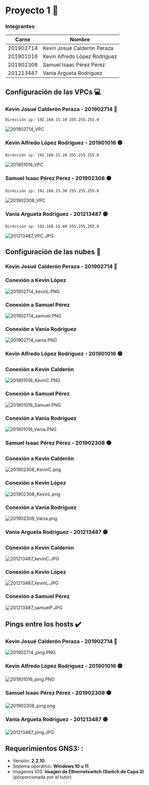 # Proyecto 1 :triangular_flag_on_post:
### Integrantes
Carne | Nombre |
|-----|-----|
|201902714 | Kevin Josué Calderón Peraza | 
|201901016 | Kevin Alfredo López Rodríguez |
|201902308 | Samuel Isaac Pérez Pérez |
|201213487| Vania Argueta Rodríguez |



## Configuración de las VPCs :computer:

### Kevin Josué Calderón Peraza - 201902714 :red_circle:
```
Dirección ip: 192.168.15.10 255.255.255.0
```
![201902714_VPC](src/201902714_VPC.PNG "VPC")

### Kevin Alfredo López Rodríguez - 201901016 :yellow_circle:
```
Dirección ip: 192.168.15.20 255.255.255.0
```
![201901016_VPC](src/201901016_VPC.PNG "VPC")

### Samuel Isaac Pérez Pérez  - 201902308 :orange_circle:
```
Dirección ip: 192.168.15.30 255.255.255.0
```
![201902308_VPC](src/201902308_VPC.png "VPC")

### Vania Argueta Rodríguez - 201213487 :purple_circle:
```
Dirección ip: 192.168.15.40 255.255.255.0
```
![201213487_VPC.JPG](src/201213487_VPC.JPG "VPC")




## Configuración de las nubes  :electric_plug:

 ### Kevin Josué Calderón Peraza - 201902714 :red_circle:

### Conexión a Kevin López
![201902714_kevinL.PNG](src/201902714_kevinL.PNG "CLOUD1")
### Conexión a Samuel Pérez
![201902714_samuel.PNG](src/201902714_samuel.PNG "CLOUD1")
### Conexión a Vania Rodríguez
![201902714_vania.PNG](src/201902714_vania.PNG "CLOUD1")


### Kevin Alfredo López Rodríguez - 201901016 :yellow_circle:
### Conexión a Kevin Calderón
![201901016_KevinC.PNG](src/201901016_KevinC.PNG "CLOUD2")
### Conexión a Samuel Pérez
![201901016_Samuel.PNG](src/201901016_Samuel.PNG "CLOUD2")
### Conexión a Vania Rodríguez
![201901016_Vania.PNG](src/201901016_Vania.PNG "CLOUD2")


### Samuel Isaac Pérez Pérez  - 201902308  :orange_circle:
### Conexión a Kevin Calderón
![201902308_KevinC.png](src/201902308_KevinC.png "CLOUD3")
### Conexión a Kevin López
![201902308_KevinL.png](src/201902308_KevinL.png "CLOUD3")
### Conexión a Vania Rodríguez
![201902308_Vania.png](src/201902308_Vania.png "CLOUD3")


### Vania Argueta Rodríguez - 201213487 :purple_circle:
### Conexión a Kevin Calderón
![201213487_kevinC.JPG](src/201213487_kevinC.JPG "CLOUD4")
### Conexión a Kevin López
![201213487_kevinL.JPG](src/201213487_kevinL.JPG "CLOUD4")
### Conexión a Samuel Pérez
![201213487_samuelP.JPG](src/201213487_samuelP.JPG "CLOUD4")







## Pings entre los hosts  :heavy_check_mark:

### Kevin Josué Calderón Peraza - 201902714 :red_circle:
![201902714_ping.PNG](src/201902714_ping.PNG "PING")

### Kevin Alfredo López Rodríguez - 201901016 :yellow_circle:
![201901016_ping.PNG](src/201901016_ping.PNG "PING")
### Samuel Isaac Pérez Pérez  - 201902308  :orange_circle:
![201902308_ping.png](src/201902308_ping.png "PING")
### Vania Argueta Rodríguez - 201213487 :purple_circle:
![201213487_ping.JPG](src/201213487_ping.JPG "PING")

## Requerimientos GNS3:  :
* Versión: **2.2.10**
* Sistema operativo: **Windows 10 u 11**
* Imagenes IOS: **Imagen de Ethernetswitch (Switch de Capa 3)** (porporcionada por el tutor)
